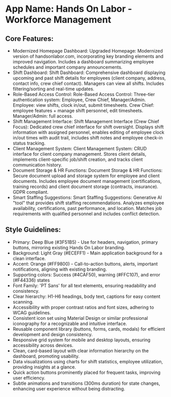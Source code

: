 # **App Name**: Hands On Labor - Workforce Management

## Core Features:

- Modernized Homepage Dashboard: Upgraded Homepage: Modernized version of handsonlabor.com, incorporating key branding elements and improved navigation. Includes a dashboard summarizing employee schedules and important company announcements.
- Shift Dashboard: Shift Dashboard: Comprehensive dashboard displaying upcoming and past shift details for employees (client company, address, contact info, crew chief contact). Managers can view all shifts. Includes filtering/sorting and real-time updates.
- Role-Based Access Control: Role-Based Access Control: Three-tier authentication system: Employee, Crew Chief, Manager/Admin. Employee: view shifts, clock in/out, submit timesheets. Crew Chief: employee features + manage shift personnel, edit timesheets. Manager/Admin: full access.
- Shift Management Interface: Shift Management Interface (Crew Chief Focus): Dedicated crew chief interface for shift oversight. Displays shift information with assigned personnel, enables editing of employee clock in/out times with audit trail, includes shift notes and employee check-in status tracking.
- Client Management System: Client Management System: CRUD interface for client company management. Stores client details, implements client-specific job/shift creation, and tracks client communication history.
- Document Storage & HR Functions: Document Storage & HR Functions: Secure document upload and storage system for employee and client documents. Includes employee document management (certifications, training records) and client document storage (contracts, insurance). GDPR compliant.
- Smart Staffing Suggestions: Smart Staffing Suggestions: Generative AI "tool" that provides shift staffing recommendations. Analyzes employee availability, certifications, past performance, and location. Matches job requirements with qualified personnel and includes conflict detection.

## Style Guidelines:

- Primary: Deep Blue (#3F51B5) - Use for headers, navigation, primary buttons, mirroring existing Hands On Labor branding.
- Background: Light Gray (#ECEFF1) - Main application background for a clean interface.
- Accent: Orange (#FF9800) - Call-to-action buttons, alerts, important notifications, aligning with existing branding.
- Supporting colors: Success (#4CAF50), warning (#FFC107), and error (#F44336) states
- Font Family: 'PT Sans' for all text elements, ensuring readability and consistency.
- Clear hierarchy: H1-H6 headings, body text, captions for easy content scanning.
- Accessibility with proper contrast ratios and font sizes, adhering to WCAG guidelines.
- Consistent icon set using Material Design or similar professional iconography for a recognizable and intuitive interface.
- Reusable component library (buttons, forms, cards, modals) for efficient development and design consistency.
- Responsive grid system for mobile and desktop layouts, ensuring accessibility across devices.
- Clean, card-based layout with clear information hierarchy on the dashboard, promoting usability.
- Data visualizations using charts for shift statistics, employee utilization, providing insights at a glance.
- Quick action buttons prominently placed for frequent tasks, improving user efficiency.
- Subtle animations and transitions (300ms duration) for state changes, enhancing user experience without being distracting.